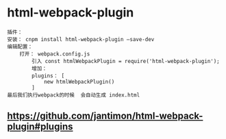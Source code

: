 # html-webpack-plugin
    插件： 
    安装： cnpm install html-webpack-plugin –save-dev
    编辑配置：
        打开： webpack.config.js
            引入 const htmlWebpackPlugin = require('html-webpack-plugin');
            增加：
            plugins： [
                new htmlWebpackPlugin()
            ]
    最后我们执行webpack的时候  会自动生成 index.html
## https://github.com/jantimon/html-webpack-plugin#plugins